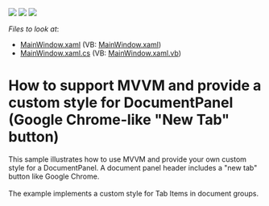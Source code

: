 <!-- default badges list -->
![](https://img.shields.io/endpoint?url=https://codecentral.devexpress.com/api/v1/VersionRange/128643932/11.2.10%2B)
[![](https://img.shields.io/badge/Open_in_DevExpress_Support_Center-FF7200?style=flat-square&logo=DevExpress&logoColor=white)](https://supportcenter.devexpress.com/ticket/details/E3922)
[![](https://img.shields.io/badge/📖_How_to_use_DevExpress_Examples-e9f6fc?style=flat-square)](https://docs.devexpress.com/GeneralInformation/403183)
<!-- default badges end -->
<!-- default file list -->
*Files to look at*:

* [MainWindow.xaml](./CS/MainWindow.xaml) (VB: [MainWindow.xaml](./VB/MainWindow.xaml))
* [MainWindow.xaml.cs](./CS/MainWindow.xaml.cs) (VB: [MainWindow.xaml.vb](./VB/MainWindow.xaml.vb))
<!-- default file list end -->
# How to support MVVM and provide a custom style for DocumentPanel (Google Chrome-like "New Tab" button)


<p>This sample illustrates how to use MVVM and provide your own custom style for a DocumentPanel. A document panel header includes a "new tab" button like Google Chrome.<br><br>The example implements a custom style for Tab Items in document groups.</p>

<br/>


